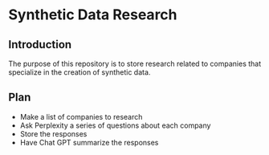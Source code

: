# Synthetic Data Research

## Introduction

The purpose of this repository is to store research related to companies that specialize in the creation of synthetic data.

## Plan

- Make a list of companies to research
- Ask Perplexity a series of questions about each company
- Store the responses
- Have Chat GPT summarize the responses
